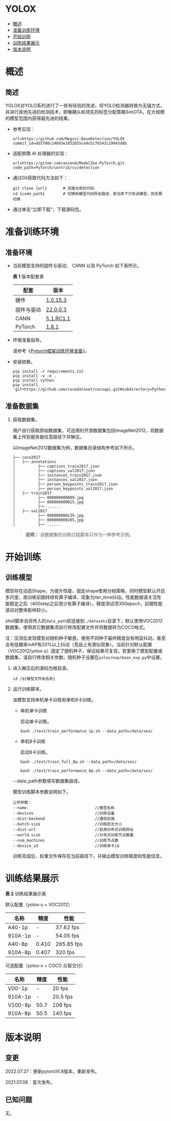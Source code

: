 # YOLOX

-   [概述](#概述)
-   [准备训练环境](#准备训练环境)
-   [开始训练](#开始训练)
-   [训练结果展示](#训练结果展示)
-   [版本说明](#版本说明)

# 概述

## 简述
YOLOX对YOLO系列进行了一些有经验的改进，将YOLO检测器转换为无锚方式，并进行其他先进的检测技术，即解耦头和领先的标签分配策略SimOTA，在大规模的模型范围内获得最先进的结果。

- 参考实现：

  ```
  url=https://github.com/Megvii-BaseDetection/YOLOX
  commit_id=dd5700c24693e1852b55ce0cb170342c19943d8b
  ```

- 适配昇腾 AI 处理器的实现：

  ```
  url=https://gitee.com/ascend/ModelZoo-PyTorch.git
  code_path=PyTorch/contrib/cv/detection
  ```
  
- 通过Git获取代码方法如下：

  ```
  git clone {url}       # 克隆仓库的代码
  cd {code_path}        # 切换到模型代码所在路径，若仓库下只有该模型，则无需切换
  ```
  
- 通过单击“立即下载”，下载源码包。

# 准备训练环境

## 准备环境

- 当前模型支持的固件与驱动、 CANN 以及 PyTorch 如下表所示。

  **表 1**  版本配套表

  | 配套       | 版本                                                         |
  | ---------- | ------------------------------------------------------------ |
  | 硬件       | [1.0.15.3](https://www.hiascend.com/hardware/firmware-drivers?tag=commercial) |
  | 固件与驱动 | [22.0.0.3](https://www.hiascend.com/hardware/firmware-drivers?tag=commercial) |
  | CANN       | [5.1.RC1.1](https://www.hiascend.com/software/cann/commercial?version=5.1.RC1.1) |
  | PyTorch    | [1.8.1](https://gitee.com/ascend/pytorch/tree/master/)       |

- 环境准备指导。

  请参考《[Pytorch框架训练环境准备](https://www.hiascend.com/document/detail/zh/ModelZoo/pytorchframework/ptes)》。
  
- 安装依赖。

  ```
  pip install -r requirements.txt
  pip install -v -e .
  pip install cython 
  pip install 'git+https://github.com/cocodataset/cocoapi.git#subdirectory=PythonAPI'
  ```

## 准备数据集

1. 获取数据集。

   用户自行获取原始数据集，可选用的开源数据集包括ImageNet2012，将数据集上传到服务器任意路径下并解压。

   以ImageNet2012数据集为例，数据集目录结构参考如下所示。

   ```
   ├── coco2017
   │   ├── annotations
   │          ├── captions_train2017.json
   │          ├── captions_val2017.json
   │          ├── instances_train2017.json
   │          ├── instances_val2017.json
   │          ├── person_keypoints_train2017.json
   │          ├── person_keypoints_val2017.json
   │   ├── train2017
   │          ├── 000000000009.jpg
   │          ├── 000000000025.jpg
   │          ├── ......
   │   ├── val2017
   │          ├── 000000000139.jpg
   │          ├── 000000000285.jpg        
   |          ├── ......          
   ```
   
   > **说明：** 
   > 该数据集的训练过程脚本只作为一种参考示例。

# 开始训练

## 训练模型

模型存在动态Shape，为提升性能，固定shape使用分档策略，同时模型默认开启多尺度，故训练前期持续有算子编译，现象为iter_time抖动。性能数据请关注性能稳定之后（400step之后很少有算子编译）。精度测试须300epoch，前期性能波动对整体影响较小。

shell脚本会将传入的`data_path`软连接到`./datasets`目录下，默认使用VOC2012数据集，使用其它数据集须自行修改配置文件并将数据转为COCO格式。

注：压测后发现模型对随机种子敏感，使用不同种子最终精度会有明显抖动，甚至会有低概率mAP有20%以上抖动（竞品上有类似现象）。当前针对默认配置（VOC2012/yolox-s）固定了随机种子，保证结果可复现，若更换了模型配置或数据集，请自行修改相关参数。随机种子设置在`yolox/exp/base_exp.py`中设置。

1. 进入解压后的源码包根目录。

   ```
   cd /${模型文件夹名称} 
   ```

2. 运行训练脚本。

   该模型支持单机单卡训练和单机8卡训练。

   - 单机单卡训练

     启动单卡训练。

     ```
     bash ./test/train_performance_1p.sh --data_path=/data/xxx/
     ```

   - 单机8卡训练

     启动8卡训练。

     ```
     bash ./test/train_full_8p.sh --data_path=/data/xxx/
     
     bash ./test/train_performance_8p.sh --data_path=/data/xxx/
     ```

   --data\_path参数填写数据集路径。

   模型训练脚本参数说明如下。
   
   ```
   公共参数：
   --name                              //模型名称
   --devices                           //训练设备
   --dist-backend                      //通信后端
   --batch-size                        //训练批次大小
   --dist-url                          //启用分布式训练网址
   --world-size                        //分布式训练节点数量
   --num_machines                      //训练节点数
   --device_id                         //训练单卡id
   ```
   
   训练完成后，权重文件保存在当前路径下，并输出模型训练精度和性能信息。

# 训练结果展示

**表 2**  训练结果展示表

默认配置（yolox-s + VOC2012）

| 名称   | 精度 | 性能    |
| ------ | ---- | ------- |
| A40-1p | -    | 37.62 fps |
| 910A-1p | -    | 54.05 fps |
| A40-8p | 0.410 | 285.85 fps|
| 910A-8p | 0.407 | 320 fps  |

可选配置（yolox-x + COCO 众智交付）

| 名称   | 精度 | 性能    |
| ------ | ---- | ------- |
| V00-1p | -    | 20 fps   |
| 910A-1p | -    | 20.5 fps |
| V100-8p | 50.7 | 106 fps  |
| 910A-8p | 50.5 | 140 fps  |

# 版本说明

## 变更

2022.07.27：更新pytorch1.8版本，重新发布。

2021.07.08：首次发布。

## 已知问题

无。

